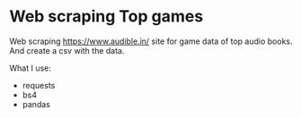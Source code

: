 # Web scraping Top games

Web scraping https://www.audible.in/ site for game data of top audio books.
And create a csv with the data.

What I use:
- requests
- bs4
- pandas